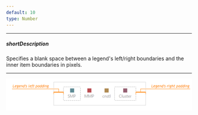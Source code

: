 ```yaml
---
default: 10
type: Number
---
```

---
##### shortDescription
Specifies a blank space between a legend's left/right boundaries and the inner item boundaries in pixels.

---
![LegendPadding ChartJS](/images/ChartJS/LegendPaddingLeftRight.png)